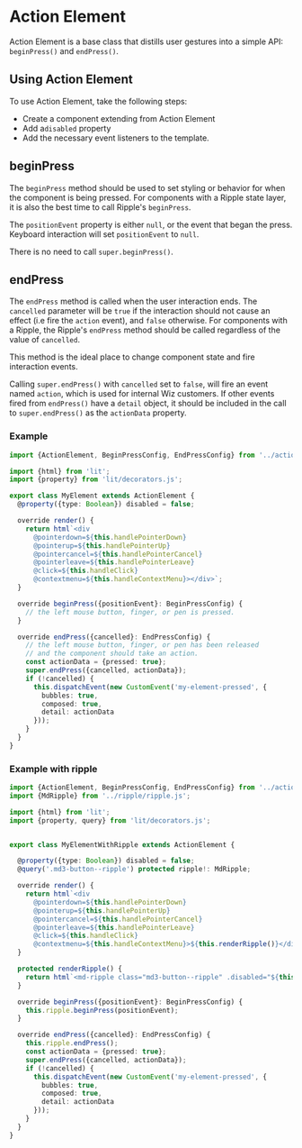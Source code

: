 # Action Element
Action Element is a base class that distills user gestures into a simple API:
`beginPress()` and `endPress()`.

## Using Action Element

To use Action Element, take the following steps:

-   Create a component extending from Action Element
-   Add a`disabled` property
-   Add the necessary event listeners to the template.

## beginPress

The `beginPress` method should be used to set styling or behavior for when the
component is being pressed. For components with a Ripple state layer, it is also
the best time to call Ripple's `beginPress`.

The `positionEvent` property is either `null`, or the event that began the
press. Keyboard interaction will set `positionEvent` to `null`.

There is no need to call `super.beginPress()`.

## endPress

The `endPress` method is called when the user interaction ends. The `cancelled`
parameter will be `true` if the interaction should not cause an effect (i.e fire
the `action` event), and `false` otherwise. For components with a Ripple, the
Ripple's `endPress` method should be called regardless of the value of
`cancelled`.

This method is the ideal place to change component state and fire interaction
events.

Calling `super.endPress()` with `cancelled` set to `false`, will fire an event
named `action`, which is used for internal Wiz customers. If other events fired
from `endPress()` have a `detail` object, it should be included in the call to
`super.endPress()` as the `actionData` property.

### Example

```ts
import {ActionElement, BeginPressConfig, EndPressConfig} from '../action-element/action-element.js';

import {html} from 'lit';
import {property} from 'lit/decorators.js';

export class MyElement extends ActionElement {
  @property({type: Boolean}) disabled = false;

  override render() {
    return html`<div
      @pointerdown=${this.handlePointerDown}
      @pointerup=${this.handlePointerUp}
      @pointercancel=${this.handlePointerCancel}
      @pointerleave=${this.handlePointerLeave}
      @click=${this.handleClick}
      @contextmenu=${this.handleContextMenu}></div>`;
  }

  override beginPress({positionEvent}: BeginPressConfig) {
    // the left mouse button, finger, or pen is pressed.
  }

  override endPress({cancelled}: EndPressConfig) {
    // the left mouse button, finger, or pen has been released
    // and the component should take an action.
    const actionData = {pressed: true};
    super.endPress({cancelled, actionData});
    if (!cancelled) {
      this.dispatchEvent(new CustomEvent('my-element-pressed', {
        bubbles: true,
        composed: true,
        detail: actionData
      }));
    }
  }
}
```

### Example with ripple

```ts
import {ActionElement, BeginPressConfig, EndPressConfig} from '../action-element/action-element.js';
import {MdRipple} from '../ripple/ripple.js';

import {html} from 'lit';
import {property, query} from 'lit/decorators.js';


export class MyElementWithRipple extends ActionElement {

  @property({type: Boolean}) disabled = false;
  @query('.md3-button--ripple') protected ripple!: MdRipple;

  override render() {
    return html`<div
      @pointerdown=${this.handlePointerDown}
      @pointerup=${this.handlePointerUp}
      @pointercancel=${this.handlePointerCancel}
      @pointerleave=${this.handlePointerLeave}
      @click=${this.handleClick}
      @contextmenu=${this.handleContextMenu}>${this.renderRipple()}</div>`;
  }

  protected renderRipple() {
    return html`<md-ripple class="md3-button--ripple" .disabled="${this.disabled}"></md-ripple>`;
  }

  override beginPress({positionEvent}: BeginPressConfig) {
    this.ripple.beginPress(positionEvent);
  }

  override endPress({cancelled}: EndPressConfig) {
    this.ripple.endPress();
    const actionData = {pressed: true};
    super.endPress({cancelled, actionData});
    if (!cancelled) {
      this.dispatchEvent(new CustomEvent('my-element-pressed', {
        bubbles: true,
        composed: true,
        detail: actionData
      }));
    }
  }
}
```
